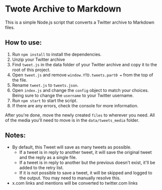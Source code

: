 # Twote Archive to Markdown

This is a simple Node.js script that converts a Twitter archive to Markdown files.

## How to use:

1. Run `npm install` to install the dependencies.
2. Unzip your Twitter archive
3. Find `tweet.js` in the data folder of your Twitter archive and copy it to the root of this project.
3. Open `tweet.js` and remove `window.YTD.tweets.part0 =` from the top of the file.
4. Rename `tweet.js` to `tweets.json`.
5. Open `index.js` and change the `config` object to match your choices. Being sure to change the `username` to your Twitter username.
6. Run `npm start` to start the script.
7. If there are any errors, check the console for more information.

After you're done, move the newly created `files` to wherever you need. All of the media you'll need to move is in the `data/tweets_media` folder.

## Notes:

- By default, this Tweet will save as many tweets as possible. 
    - If a tweet is in reply to another tweet, it will save the original tweet and the reply as a single file.
    - If a tweet is in reply to another but the previous doesn't exist, it'll be added to the retry list.
    - If it is not possible to save a tweet, it will be skipped and logged to the output. You may need to manually resolve this.
- x.com links and mentions will be converted to twitter.com links